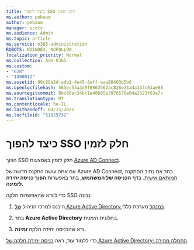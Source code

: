 ```yaml
---
title: כיצד להפוך SSO חלק לזמין
ms.author: pebaum
author: pebaum
manager: scotv
ms.audience: Admin
ms.topic: article
ms.service: o365-administration
ROBOTS: NOINDEX, NOFOLLOW
localization_priority: Normal
ms.collection: Adm_O365
ms.custom:
- "628"
- "1300012"
ms.assetid: 80c88b2d-adb1-4e45-8eff-aaa80403b5b6
ms.openlocfilehash: 565ec53a3d9f8863562ac828e21a4a153c61ae88
ms.sourcegitcommit: 8bc60ec34bc1e40685e3976576e04a2623f63a7c
ms.translationtype: MT
ms.contentlocale: he-IL
ms.lasthandoff: 04/15/2021
ms.locfileid: "51825732"
---
```

# <a name="how-to-enable-seamless-sso"></a>כיצד להפוך SSO חלק לזמין

הפוך SSO חלק לזמין באמצעות [Azure AD Connect](https://docs.microsoft.com/azure/active-directory/connect/active-directory-aadconnect).
  
אם אתה עושה התקנה חדשה של Azure AD Connect, בחר את נתיב ההתקנה [המותאם אישית](https://docs.microsoft.com/azure/active-directory/connect/active-directory-aadconnect-get-started-custom). בדף **הכניסה של המשתמש,** בחר באפשרות **הפוך כניסה יחידה לזמינה.**
  
כדי לוודא שהאפשרות חלקה SSO נכונה:
  
1. היכנס למרכז הניהול [של Azure Active Directory כמנהל](https://aad.portal.azure.com) מערכת כללי.

2. בחר **Azure Active Directory** בחלונית הימנית.

3. ודא שהכניסה יחידה חלקה **זמינה.**

כדי ללמוד עוד, ראה [כניסה יחידה חלקה של Azure Active Directory: התחלה מהירה](https://docs.microsoft.com/azure/active-directory/connect/active-directory-aadconnect-sso-quick-start).
  